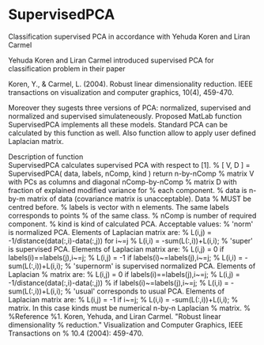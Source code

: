 # SupervisedPCA
Classification supervised PCA in accordance with Yehuda Koren and Liran Carmel

Yehuda Koren and Liran Carmel introduced supervised PCA for classification problem in their paper

Koren, Y., & Carmel, L. (2004). Robust linear dimensionality reduction. 
IEEE transactions on visualization and computer graphics, 10(4), 459-470.

Moreover they sugests three versions of PCA: normalized, supervised and normalized and supervised 
simulateneously. Proposed MatLab function SupervisedPCA implements all these models. Standard PCA 
can be calculated by this function as well. Also function allow to apply user defined Laplacian
matrix.

Description of function
</br>SupervisedPCA calculates supervised PCA with respect to [1].
%   [ V, D ] = SupervisedPCA( data, labels, nComp, kind ) return n-by-nComp
%               matrix V with PCs as columns and diagonal nComp-by-nComp
%               matrix D with fraction of explained modified variance for
%               each component.
%   data is n-by-m matrix of data (covariance matrix is unacceptable). Data
%       MUST be centred before.
%   labels is vector with n elements. The same labels corresponds to points
%       of the same class.
%   nComp is number of required component.
%   kind is kind of calculated PCA. Acceptable values:
%       'norm' is normalized PCA. Elements of Laplacian matrix are:
%               L(i,j) = -1/distance(data(:,i)-data(:,j)) for i~=j
%               L(i,i) = -sum(L(:,i))+L(i,i);
%       'super' is supervised PCA. Elements of Laplacian matrix are:
%               L(i,j) = 0 if labels(i)==labels(j),i~=j;
%               L(i,j) = -1 if labels(i)~=labels(j),i~=j;
%               L(i,i) = -sum(L(:,i))+L(i,i);
%       'supernorm' is supervised normalized PCA. Elements of Laplacian
%           matrix are: 
%               L(i,j) = 0 if labels(i)==labels(j),i~=j;
%               L(i,j) = -1/distance(data(:,i)-data(:,j)) 
%                   if labels(i)~=labels(j),i~=j;
%               L(i,i) = -sum(L(:,i))+L(i,i);
%       'usual' corresponds to usual PCA. Elements of Laplacian matrix are:
%               L(i,j) = -1 if i~=j;
%               L(i,i) = -sum(L(:,i))+L(i,i);
%       matrix. In this case kinds must be numerical n-by-n Laplacian
%               matrix. 
%
%Reference
%1. Koren, Yehuda, and Liran Carmel. "Robust linear dimensionality
%   reduction." Visualization and Computer Graphics, IEEE Transactions on
%   10.4 (2004): 459-470.
